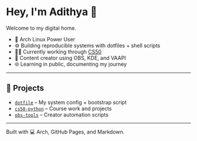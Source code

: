 # Hey, I'm Adithya 👋

Welcome to my digital home.

- 🧠 Arch Linux Power User
- ⚙️ Building reproducible systems with dotfiles + shell scripts
- 🧑‍💻 Currently working through [CS50](https://cs50.harvard.edu)
- 🎥 Content creator using OBS, KDE, and VAAPI
- 🌐 Learning in public, documenting my journey

---

## 🚧 Projects

- [`dotfile`](https://github.com/ashwalkerexe/dotfile) – My system config + bootstrap script
- [`cs50-python`](#) – Course work and projects
- [`obs-tools`](#) – Creator automation scripts

---

Built with 💻 Arch, GitHub Pages, and Markdown.
